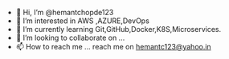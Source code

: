 - 👋 Hi, I’m @hemantchopde123
- 👀 I’m interested in AWS ,AZURE,DevOps
- 🌱 I’m currently learning Git,GitHub,Docker,K8S,Microservices. 
- 💞️ I’m looking to collaborate on ...
- 📫 How to reach me ... reach me on hemantc123@yahoo.in

<!---
hemantchopde123/hemantchopde123 is a ✨ special ✨ repository because its `README.md` (this file) appears on your GitHub profile.
You can click the Preview link to take a look at your changes.
--->
